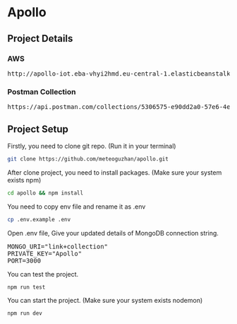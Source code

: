 # Apollo
## Project Details
### AWS
<pre>
http://apollo-iot.eba-vhyi2hmd.eu-central-1.elasticbeanstalk.com
</pre>
### Postman Collection
<pre>
https://api.postman.com/collections/5306575-e90dd2a0-57e6-4ef8-8b9d-99cd8f600c07?access_key=PMAT-01HMZT2HVDG506Z5BY34NK722E
</pre>
## Project Setup
Firstly, you need to clone git repo. (Run it in your terminal)
```bash
git clone https://github.com/meteoguzhan/apollo.git
```
After clone project, you need to install packages. (Make sure your system exists npm)
```bash
cd apollo && npm install
```
You need to copy env file and rename it as .env
```bash
cp .env.example .env
```
Open .env file, Give your updated details of MongoDB connection string.
<pre>
MONGO_URI="link+collection"
PRIVATE_KEY="Apollo"
PORT=3000
</pre>
You can test the project.
```bash
npm run test
```
You can start the project. (Make sure your system exists nodemon)
```bash
npm run dev
```

